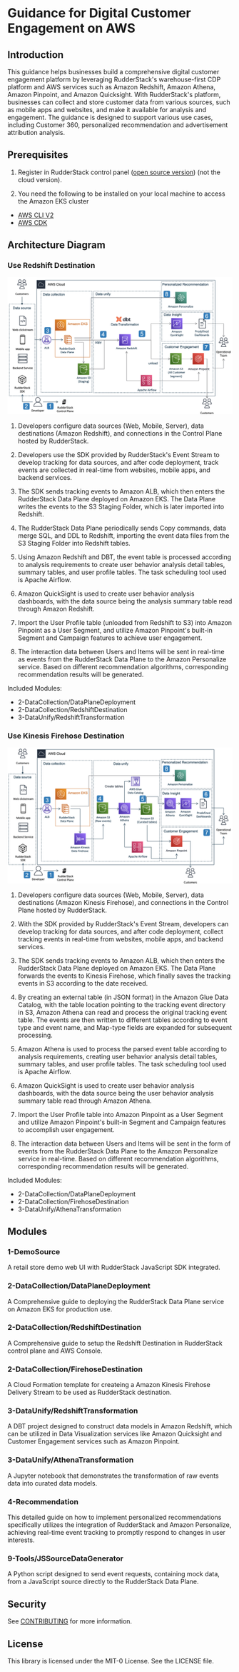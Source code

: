 # Guidance for Digital Customer Engagement on AWS

## Introduction
This guidance helps businesses build a comprehensive digital customer engagement platform by leveraging RudderStack's warehouse-first CDP platform and AWS services such as Amazon Redshift, Amazon Athena, Amazon Pinpoint, and Amazon Quicksight. With RudderStack's platform, businesses can collect and store customer data from various sources, such as mobile apps and websites, and make it available for analysis and engagement. The guidance is designed to support various use cases, including Customer 360, personalized recommendation and advertisement attribution analysis.


## Prerequisites
1. Register in RudderStack control panel ([open source version](https://app.rudderstack.com/signup?type=opensource)) (not the cloud version).

2. You need the following to be installed on your local machine to access the Amazon EKS cluster
* [AWS CLI V2](https://docs.aws.amazon.com/cli/latest/userguide/install-cliv2.html)
* [AWS CDK](https://docs.aws.amazon.com/cdk/v2/guide/getting_started.html) 

## Architecture Diagram

### Use Redshift Destination
![Arch for Redshift](./images/arch-redshift.png)
1. Developers configure data sources (Web, Mobile, Server), data destinations (Amazon Redshift), and connections in the Control Plane hosted by RudderStack.

2. Developers use the SDK provided by RudderStack's Event Stream to develop tracking for data sources, and after code deployment, track events are collected in real-time from websites, mobile apps, and backend services.

3. The SDK sends tracking events to Amazon ALB, which then enters the RudderStack Data Plane deployed on Amazon EKS. The Data Plane writes the events to the S3 Staging Folder, which is later imported into Redshift.

4. The RudderStack Data Plane periodically sends Copy commands, data merge SQL, and DDL to Redshift, importing the event data files from the S3 Staging Folder into Redshift tables.

5. Using Amazon Redshift and DBT, the event table is processed according to analysis requirements to create user behavior analysis detail tables, summary tables, and user profile tables. The task scheduling tool used is Apache Airflow.

6. Amazon QuickSight is used to create user behavior analysis dashboards, with the data source being the analysis summary table read through Amazon Redshift.

7. Import the User Profile table (unloaded from Redshift to S3) into Amazon Pinpoint as a User Segment, and utilize Amazon Pinpoint's built-in Segment and Campaign features to achieve user engagement.

8. The interaction data between Users and Items will be sent in real-time as events from the RudderStack Data Plane to the Amazon Personalize service. Based on different recommendation algorithms, corresponding recommendation results will be generated.

Included Modules:
   - 2-DataCollection/DataPlaneDeployment
   - 2-DataCollection/RedshiftDestination
   - 3-DataUnify/RedshiftTransformation

### Use Kinesis Firehose Destination
![Arch for Redshift](./images/arch-athena.png)
1. Developers configure data sources (Web, Mobile, Server), data destinations (Amazon Kinesis Firehose), and connections in the Control Plane hosted by RudderStack. 

2. With the SDK provided by RudderStack's Event Stream, developers can develop tracking for data sources, and after code deployment, collect tracking events in real-time from websites, mobile apps, and backend services.

3. The SDK sends tracking events to Amazon ALB, which then enters the RudderStack Data Plane deployed on Amazon EKS. The Data Plane forwards the events to Kinesis Firehose, which finally saves the tracking events in S3 according to the date received.

4. By creating an external table (in JSON format) in the Amazon Glue Data Catalog, with the table location pointing to the tracking event directory in S3, Amazon Athena can read and process the original tracking event table. The events are then written to different tables according to event type and event name, and Map-type fields are expanded for subsequent processing.

5. Amazon Athena is used to process the parsed event table according to analysis requirements, creating user behavior analysis detail tables, summary tables, and user profile tables. The task scheduling tool used is Apache Airflow.

6. Amazon QuickSight is used to create user behavior analysis dashboards, with the data source being the user behavior analysis summary table read through Amazon Athena.

7. Import the User Profile table into Amazon Pinpoint as a User Segment and utilize Amazon Pinpoint's built-in Segment and Campaign features to accomplish user engagement.

8. The interaction data between Users and Items will be sent in the form of events from the RudderStack Data Plane to the Amazon Personalize service in real-time. Based on different recommendation algorithms, corresponding recommendation results will be generated.

Included Modules:
   - 2-DataCollection/DataPlaneDeployment
   - 2-DataCollection/FirehoseDestination
   - 3-DataUnify/AthenaTransformation

## Modules

### 1-DemoSource

A retail store demo web UI with RudderStack JavaScript SDK integrated.

### 2-DataCollection/DataPlaneDeployment

A Comprehensive guide to deploying the RudderStack Data Plane service on Amazon EKS for production use.

### 2-DataCollection/RedshiftDestination

A Comprehensive guide to setup the Redshift Destination in RudderStack control plane and AWS Console.

### 2-DataCollection/FirehoseDestination

A Cloud Formation template for createing a Amazon Kinesis Firehose Delivery Stream to be used as RudderStack destination.

### 3-DataUnify/RedshiftTransformation

A DBT project designed to construct data models in Amazon Redshift, which can be utilized in Data Visualization services like Amazon Quicksight and Customer Engagement services such as Amazon Pinpoint.

### 3-DataUnify/AthenaTransformation

A Jupyter notebook that demonstrates the transformation of raw events data into curated data models.

### 4-Recommendation

This detailed guide on how to implement personalized recommendations specifically utilizes the integration of RudderStack and Amazon Personalize, achieving real-time event tracking to promptly respond to changes in user interests.

### 9-Tools/JSSourceDataGenerator

A Python script designed to send event requests, containing mock data, from a JavaScript source directly to the RudderStack Data Plane.


## Security

See [CONTRIBUTING](CONTRIBUTING.md#security-issue-notifications) for more information.

## License

This library is licensed under the MIT-0 License. See the LICENSE file.

